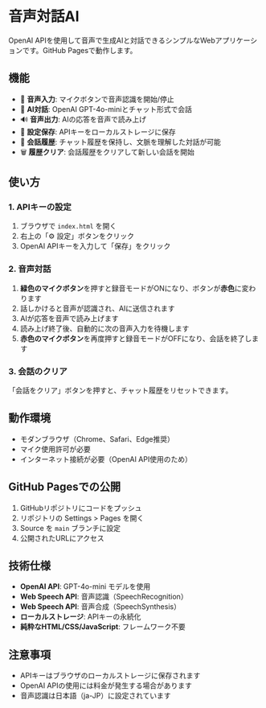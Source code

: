# 音声対話AI

OpenAI APIを使用して音声で生成AIと対話できるシンプルなWebアプリケーションです。GitHub Pagesで動作します。

## 機能

- 🎤 **音声入力**: マイクボタンで音声認識を開始/停止
- 🤖 **AI対話**: OpenAI GPT-4o-miniとチャット形式で会話
- 🔊 **音声出力**: AIの応答を音声で読み上げ
- 💾 **設定保存**: APIキーをローカルストレージに保存
- 💬 **会話履歴**: チャット履歴を保持し、文脈を理解した対話が可能
- 🗑️ **履歴クリア**: 会話履歴をクリアして新しい会話を開始

## 使い方

### 1. APIキーの設定

1. ブラウザで `index.html` を開く
2. 右上の「⚙️ 設定」ボタンをクリック
3. OpenAI APIキーを入力して「保存」をクリック

### 2. 音声対話

1. **緑色のマイクボタン**を押すと録音モードがONになり、ボタンが**赤色**に変わります
2. 話しかけると音声が認識され、AIに送信されます
3. AIが応答を音声で読み上げます
4. 読み上げ終了後、自動的に次の音声入力を待機します
5. **赤色のマイクボタン**を再度押すと録音モードがOFFになり、会話を終了します

### 3. 会話のクリア

「会話をクリア」ボタンを押すと、チャット履歴をリセットできます。

## 動作環境

- モダンブラウザ（Chrome、Safari、Edge推奨）
- マイク使用許可が必要
- インターネット接続が必要（OpenAI API使用のため）

## GitHub Pagesでの公開

1. GitHubリポジトリにコードをプッシュ
2. リポジトリの Settings > Pages を開く
3. Source を `main` ブランチに設定
4. 公開されたURLにアクセス

## 技術仕様

- **OpenAI API**: GPT-4o-mini モデルを使用
- **Web Speech API**: 音声認識（SpeechRecognition）
- **Web Speech API**: 音声合成（SpeechSynthesis）
- **ローカルストレージ**: APIキーの永続化
- **純粋なHTML/CSS/JavaScript**: フレームワーク不要

## 注意事項

- APIキーはブラウザのローカルストレージに保存されます
- OpenAI APIの使用には料金が発生する場合があります
- 音声認識は日本語（ja-JP）に設定されています
